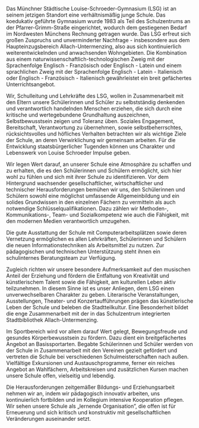 Das Münchner Städtische Louise-Schroeder-Gymnasium (LSG) ist an seinem jetzigen Standort eine verhältnismäßig junge Schule. Das koedukativ geführte Gymnasium wurde 1983 als Teil des Schulzentrums an der Pfarrer-Grimm-Straße eingerichtet, wodurch dem gestiegenen Bedarf im Nordwesten Münchens Rechnung getragen wurde. Das LSG erfreut sich großen Zuspruchs und unverminderter Nachfrage - insbesondere aus dem Haupteinzugsbereich Allach-Untermenzing, also aus sich kontinuierlich weiterentwickelnden und anwachsenden Wohngebieten. Die Kombination aus einem naturwissenschaftlich-technologischen Zweig mit der Sprachenfolge Englisch - Französisch oder Englisch - Latein und einem sprachlichen Zweig mit der Sprachenfolge Englisch - Latein - Italienisch oder Englisch - Französisch - Italienisch gewährleistet ein breit gefächertes Unterrichtsangebot.

Wir, Schulleitung und Lehrkräfte des LSG, wollen in Zusammenarbeit mit den Eltern unsere Schülerinnen und Schüler zu selbstständig denkenden und verantwortlich handelnden Menschen erziehen, die sich durch eine kritische und wertegebundene Grundhaltung auszeichnen, Selbstbewusstsein zeigen und Toleranz üben. Soziales Engagement, Bereitschaft, Verantwortung zu übernehmen, sowie selbstbeherrschtes, rücksichtsvolles und höfliches Verhalten betrachten wir als wichtige Ziele der Schule, an deren Verwirklichung wir gemeinsam arbeiten. Für die Entwicklung staatsbürgerlicher Tugenden können uns Charakter und Lebenswerk von Louise Schroeder Impulse geben.

Wir legen Wert darauf, an unserer Schule eine Atmosphäre zu schaffen und zu erhalten, die es den Schülerinnen und Schülern ermöglicht, sich hier wohl zu fühlen und sich mit ihrer Schule zu identifizieren. Vor dem Hintergrund wachsender gesellschaftlicher, wirtschaftlicher und technischer Herausforderungen bemühen wir uns, den Schülerinnen und Schülern sowohl eine möglichst umfassende Allgemeinbildung und ein solides Grundwissen in den einzelnen Fächern zu vermitteln als auch notwendige Schlüsselqualifikationen. Dazu zählen wir Methoden-, Kommunikations-, Team- und Sozialkompetenz wie auch die Fähigkeit, mit den modernen Medien verantwortlich umzugehen.

Die gute Ausstattung der Schule mit Computerarbeitsplätzen sowie deren Vernetzung ermöglichen es allen Lehrkräften, Schülerinnen und Schülern die neuen Informationstechniken als Arbeitsmittel zu nutzen. Zur pädagogischen und technischen Unterstützung steht ihnen ein schulinternes Beratungsteam zur Verfügung.

Zugleich richten wir unsere besondere Aufmerksamkeit auf den musischen Anteil der Erziehung und fördern die Entfaltung von Kreativität und künstlerischem Talent sowie die Fähigkeit, am kulturellen Leben aktiv teilzunehmen. In diesem Sinne ist es unser Anliegen, dem LSG einen unverwechselbaren Charakter zu geben. Literarische Veranstaltungen, Ausstellungen, Theater- und Konzertaufführungen prägen das künstlerische Leben der Schule und beleben die Stadtteilkultur. Eine Besonderheit bildet die enge Zusammenarbeit mit der in das Schulzentrum integrierten Stadtbibliothek Allach-Untermenzing.

Im Sportbereich wird vor allem darauf Wert gelegt, Bewegungsfreude und gesundes Körperbewusstsein zu fördern. Dazu dient ein breitgefächertes Angebot an Basissportarten. Begabte Schülerinnen und Schüler werden von der Schule in Zusammenarbeit mit den Vereinen gezielt gefördert und vertreten die Schule bei verschiedenen Schulmeisterschaften nach außen. Vielfältige Exkursionen und Austauschprogramme, ferner ein reiches Angebot an Wahlfächern, Arbeitskreisen und zusätzlichen Kursen machen unsere Schule offen, vielseitig und lebendig.

Die Herausforderungen zeitgemäßer Bildungs- und Erziehungsarbeit nehmen wir an, indem wir pädagogisch innovativ arbeiten, uns kontinuierlich fortbilden und im Kollegium intensive Kooperation pflegen. Wir sehen unsere Schule als „lernende Organisation”, die offen ist für Erneuerung und sich kritisch und konstruktiv mit gesellschaftlichen Veränderungen auseinander setzt.
